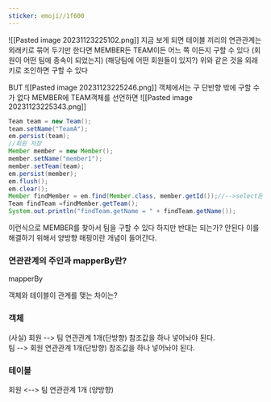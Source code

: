 ```yaml
---
sticker: emoji//1f600
---
```

![[Pasted image 20231123225102.png]]
지금 보게 되면 테이블 끼리의 연관관계는 외래키로 묶어 두기만 한다면 MEMBER든
TEAM이든 어느 쪽 이든지 구할 수 있다 
(회원이 어떤 팀에 종속이 되었는지)
(해당팀에 어떤 회원들이 있지?)
위와 같은 것을 외래키로 조인하면 구할 수 있다

BUT
![[Pasted image 20231123225246.png]]
객체에서는 구 단반향 밖에 구할 수가 없다 
MEMBER에 TEAM객체를 선언하면 
![[Pasted image 20231123225343.png]]

```JAVA
Team team = new Team();  
team.setName("TeamA");  
em.persist(team);  
//회원 저장  
Member member = new Member();  
member.setName("member1");  
member.setTeam(team);  
em.persist(member);  
em.flush();  
em.clear();  
Member findMember = em.find(Member.class, member.getId());//-->select문이 안찍히는 이유는 캐시에서 가져오기 때문에 나오게 할려면 위의 코드  
Team findTeam =findMember.getTeam(); 
System.out.println("findTeam.getName = " + findTeam.getName());
```
이런식으로 MEMBER를 찾아서 팀을 구할 수 있다 하지만 반대는 되는가? 안된다
이를 해결하기 위해서 양방향 매핑이란 개념이 들어간다.

### 연관관계의 주인과 mapperBy란?

mapperBy

객체와 테이블이 관계를 맺는 차이는?
### 객체
(사실)
회원 --> 팀  연관관계 1개(단방향) 참조값을 하나 넣어놔야 된다.  
팀  --> 회원 연관관계 1개(단방향) 참조값을 하나 넣어놔야 된다.

### 테이블

회원 <--> 팀 연관관계 1개 (양방향)